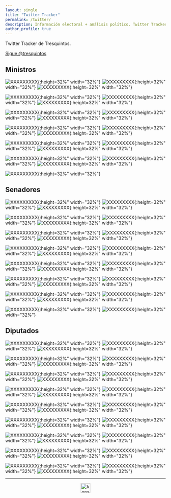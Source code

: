 ```yaml
---
layout: single
title: "Twitter Tracker"
permalink: /twitter/
description: Información electoral + análisis político. Twitter Tracker.
author_profile: true
---
```


Twitter Tracker de Tresquintos.

<a href="https://twitter.com/tresquintos?ref_src=twsrc%5Etfw" class="twitter-follow-button" data-show-count="false">Sigue @tresquintos</a><script async src="https://platform.twitter.com/widgets.js" charset="utf-8"></script>

## Ministros

![XXXXXXXXX](/images/twitter/ministers/tvalenzuelavt.png){:height=32%" width="32%"}
![XXXXXXXXX](/images/twitter/ministers/jubrodsky.png){:height=32%" width="32%"}
![XXXXXXXXX](/images/twitter/ministers/Mayafernandeza.png){:height=32%" width="32%"}

![XXXXXXXXX](/images/twitter/ministers/sadiaz1.png){:height=32%" width="32%"}
![XXXXXXXXX](/images/twitter/ministers/GiorgioJackson.png){:height=32%" width="32%"}
![XXXXXXXXX](/images/twitter/ministers/javieratoroc.png){:height=32%" width="32%"}

![XXXXXXXXX](/images/twitter/ministers/nico_grau.png){:height=32%" width="32%"}
![XXXXXXXXX](/images/twitter/ministers/ProfMarcoAvila.png){:height=32%" width="32%"}
![XXXXXXXXX](/images/twitter/ministers/mariomarcelc.png){:height=32%" width="32%"}

![XXXXXXXXX](/images/twitter/ministers/Carolina_Toha.png){:height=32%" width="32%"}
![XXXXXXXXX](/images/twitter/ministers/mriost.png){:height=32%" width="32%"}
![XXXXXXXXX](/images/twitter/ministers/Maisa_Rojas.png){:height=32%" width="32%"}

![XXXXXXXXX](/images/twitter/ministers/totiorellanag.png){:height=32%" width="32%"}
![XXXXXXXXX](/images/twitter/ministers/jcgarciapdea.png){:height=32%" width="32%"}
![XXXXXXXXX](/images/twitter/ministers/UrrejolaRREE.png){:height=32%" width="32%"}

![XXXXXXXXX](/images/twitter/ministers/camila_vallejo.png){:height=32%" width="32%"}
![XXXXXXXXX](/images/twitter/ministers/jeannette_jara.png){:height=32%" width="32%"}
![XXXXXXXXX](/images/twitter/ministers/JCMunozMarquez.png){:height=32%" width="32%"}

![XXXXXXXXX](/images/twitter/ministers/carlosmontestwt.png){:height=32%" width="32%"}

## Senadores

![XXXXXXXXX](/images/twitter/legislators/sekeitel.png){:height=32%" width="32%"}
![XXXXXXXXX](/images/twitter/legislators/javiermacaya.png){:height=32%" width="32%"}
![XXXXXXXXX](/images/twitter/legislators/matiaswalkerp.png){:height=32%" width="32%"}

![XXXXXXXXX](/images/twitter/legislators/daniel_nunez_a.png){:height=32%" width="32%"}
![XXXXXXXXX](/images/twitter/legislators/paulinanu.png){:height=32%" width="32%"}
![XXXXXXXXX](/images/twitter/legislators/ArayaPedro.png){:height=32%" width="32%"}

![XXXXXXXXX](/images/twitter/legislators/vanrysselberghe.png){:height=32%" width="32%"}
![XXXXXXXXX](/images/twitter/legislators/gastonsaavedra.png){:height=32%" width="32%"}
![XXXXXXXXX](/images/twitter/legislators/fidelsenador.png){:height=32%" width="32%"}

![XXXXXXXXX](/images/twitter/legislators/ivanmoreirab.png){:height=32%" width="32%"}
![XXXXXXXXX](/images/twitter/legislators/KarimBianchi.png){:height=32%" width="32%"}
![XXXXXXXXX](/images/twitter/legislators/KuschelSenador.png){:height=32%" width="32%"}

![XXXXXXXXX](/images/twitter/legislators/lcruzcoke.png){:height=32%" width="32%"}
![XXXXXXXXX](/images/twitter/legislators/Claupascualgrau.png){:height=32%" width="32%"}
![XXXXXXXXX](/images/twitter/legislators/mjossandon.png){:height=32%" width="32%"}

![XXXXXXXXX](/images/twitter/legislators/DignidadFabiola.png){:height=32%" width="32%"}
![XXXXXXXXX](/images/twitter/legislators/AKusanovicG.png){:height=32%" width="32%"}
![XXXXXXXXX](/images/twitter/legislators/RojoEdwards.png){:height=32%" width="32%"}

![XXXXXXXXX](/images/twitter/legislators/ifloressenador.png){:height=32%" width="32%"}
![XXXXXXXXX](/images/twitter/legislators/MjGaticaB.png){:height=32%" width="32%"}
![XXXXXXXXX](/images/twitter/legislators/adeurresti.png){:height=32%" width="32%"}

![XXXXXXXXX](/images/twitter/legislators/loretosenadora.png){:height=32%" width="32%"}
![XXXXXXXXX](/images/twitter/legislators/gustavosanhuez.png){:height=32%" width="32%"}

## Diputados

![XXXXXXXXX](/images/twitter/legislators/clara_sagardia.png){:height=32%" width="32%"}
![XXXXXXXXX](/images/twitter/legislators/BenjaminMorenob.png){:height=32%" width="32%"}
![XXXXXXXXX](/images/twitter/legislators/Candeladiputada.png){:height=32%" width="32%"}

![XXXXXXXXX](/images/twitter/legislators/DiputadaD15.png){:height=32%" width="32%"}
![XXXXXXXXX](/images/twitter/legislators/DiputadoArroyo.png){:height=32%" width="32%"}
![XXXXXXXXX](/images/twitter/legislators/JaimeSaezQuiroz.png){:height=32%" width="32%"}

![XXXXXXXXX](/images/twitter/legislators/EricAedoJeldres.png){:height=32%" width="32%"}
![XXXXXXXXX](/images/twitter/legislators/felipe_donosoc.png){:height=32%" width="32%"}
![XXXXXXXXX](/images/twitter/legislators/florweissen.png){:height=32%" width="32%"}

![XXXXXXXXX](/images/twitter/legislators/glorianaveillan.png){:height=32%" width="32%"}
![XXXXXXXXX](/images/twitter/legislators/hector_ulloaa.png){:height=32%" width="32%"}
![XXXXXXXXX](/images/twitter/legislators/henrylealbizama.png){:height=32%" width="32%"}

![XXXXXXXXX](/images/twitter/legislators/HugoReyM.png){:height=32%" width="32%"}
![XXXXXXXXX](/images/twitter/legislators/JCBeltranSilva.png){:height=32%" width="32%"}
![XXXXXXXXX](/images/twitter/legislators/mbeckeralvear.png){:height=32%" width="32%"}

![XXXXXXXXX](/images/twitter/legislators/mperezdiputada.png){:height=32%" width="32%"}
![XXXXXXXXX](/images/twitter/legislators/nromerotalguia.png){:height=32%" width="32%"}
![XXXXXXXXX](/images/twitter/legislators/SchubertRubio.png){:height=32%" width="32%"}

![XXXXXXXXX](/images/twitter/legislators/CalamaVelasquez.png){:height=32%" width="32%"}
![XXXXXXXXX](/images/twitter/legislators/DipSaraConcha.png){:height=32%" width="32%"}
![XXXXXXXXX](/images/twitter/legislators/AnaMariaBravoC.png){:height=32%" width="32%"}

![XXXXXXXXX](/images/twitter/legislators/HernanPalma_D12.png){:height=32%" width="32%"}
![XXXXXXXXX](/images/twitter/legislators/JIrarrazavalR.png){:height=32%" width="32%"}
![XXXXXXXXX](/images/twitter/legislators/CatalinaDelReal.png){:height=32%" width="32%"}

![XXXXXXXXX](/images/twitter/legislators/GaelDiputada.png){:height=32%" width="32%"}
![XXXXXXXXX](/images/twitter/legislators/PamJiles.png){:height=32%" width="32%"}
![XXXXXXXXX](/images/twitter/legislators/Marcia_Raphaelm.png){:height=32%" width="32%"}


---

<!-- NES -->
<style>
.aligncenter {
    text-align: center;
}
</style>
<p class="aligncenter">
    <img src="/images/nes.png" width="30" height="30" alt="konami" />
</p>
<script src="/js/topsecret.js"></script>

<script src="/js/cyberdelia.js"></script>

<script type="text/javascript"> var msTag = {"site":"tnw","page":"home","cyberdelia_page_type":"home","data":{"sponsorName":false,"isSponsoredCategory":false}}</script>

<script src="https://cdn0.tnwcdn.com/wp-content/themes/cyberdelia/assets/js/app.min.js?v=1585558461" type="text/javascript" async=""></script>



<!-- Popup -->
<!-- <script src="/sweetalerts2/dist/sweetalert2.all.min.js"></script>

<script type="text/javascript">

setTimeout(function(){Swal.fire({
  title: '¡Apoya a Tresquintos!',
  text: 'Ayúdanos a mantener el sitio activo e independiente',
  footer: '<a href="https://tresquintos.us15.list-manage.com/subscribe/post?u=3a6f5773bbbc78ea5a0003f67&id=8c164eff0f">Suscríbete al Newsletter Aquí</a>',
  imageUrl: '/images/pc.png',
  imageWidth: 80,
  imageHeight: 80,
  imageAlt: 'Custom image',
  timer: 45000,
  timerProgressBar: true,
  width: 500,
  showCloseButton: true,
  showDenyButton: true,
  showCancelButton: false,
  confirmButtonText: `Una Vez`,
  denyButtonText: `Mensual`,
  cancelButtonText: `No por ahora`,
  }).then((result) => {
  if (result.isConfirmed) {
    window.open("https://tresquintos.cl/donaciones/")
  } else if (result.isDenied) {
    window.open("https://tresquintos.cl/donaciones/")
  }
  })
  },15000);
</script> -->


<!-- Favicon -->
<link rel="apple-touch-icon" sizes="180x180" href="/apple-touch-icon.png">
<link rel="icon" type="image/png" sizes="32x32" href="/favicon-32x32.png">
<link rel="icon" type="image/png" sizes="16x16" href="/favicon-16x16.png">
<link rel="manifest" href="/site.webmanifest">
<link rel="mask-icon" href="/safari-pinned-tab.svg" color="#5bbad5">
<meta name="msapplication-TileColor" content="#b91d47">
<meta name="theme-color" content="#ffffff">


<!-- Finisce sempre così, con la morte.
Prima però c’è stata la vita,
nascosta sotto i bla, bla, bla, bla, bla.
È tutto sedimentato sotto il chiacchiericcio e il rumore:
il silenzio e il sentimento,
l’emozione e la paura,
gli sparuti incostanti sprazzi di bellezza
e poi lo squallore disgraziato e l’uomo miserabile.
Tutto sepolto nella coperta
dell’imbarazzo dello stare al mondo:
bla, bla, bla, bla.
Altrove c’è l’Altrove,
io non mi occupo dell’Altrove.
Dunque che questo romanzo abbia inizio.
In fondo è solo un trucco, si è solo un trucco. kb. -->
